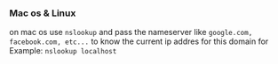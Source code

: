 ### Mac os & Linux
on mac os use `nslookup` and pass the nameserver like `google.com, facebook.com, etc...` to know the current ip addres for this domain for Example: `nslookup localhost`